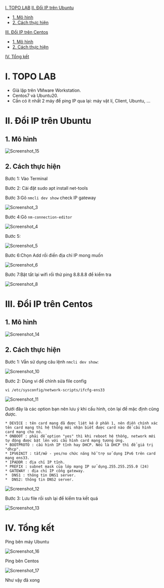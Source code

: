   [I. TOPO LAB](#i-topo-lab)
  [II. Đổi IP trên Ubuntu](#ii-đổi-ip-trên-ubuntu)
  - [1. Mô hình](#1-mô-hình)
  - [2. Cách thực hiện](#2-cách-thực-hiện)
  
  [III. Đổi IP trên Centos](#iii-đổi-ip-trên-centos)
  - [1. Mô hình](#1-mô-hình-1)
  - [2. Cách thực hiện](#2-cách-thực-hiện-1)
  
 [IV. Tổng kết](#iv-tổng-kết)

# I. TOPO LAB
- Giả lập trên VMware Workstation.
- Centos7 và Ubuntu20.
- Cần có ít nhất 2 máy để ping IP qua lại: máy vật lí, Client, Ubuntu, ...
# II. Đổi IP trên Ubuntu
## 1. Mô hình
![Screenshot_15](https://i.imgur.com/6oFabo5.png)
## 2. Cách thực hiện


Bước 1: Vào Terminal

Bước 2: Cài đặt sudo apt install net-tools

Bước 3:Gõ `nmcli dev show` check IP gateway

![Screenshot_3](https://i.imgur.com/5xSuQ4z.png)

Bước 4:Gõ `nm-connection-editor` 

![Screenshot_4](https://i.imgur.com/c6SXjb6.png)

Bước 5:

![Screenshot_5](https://i.imgur.com/72uiHJv.png)

Bước 6:Chọn Add rồi điền địa chỉ IP mong muốn

![Screenshot_6](https://i.imgur.com/06P2Ii8.png)

Bước 7:Bật tắt lại wifi rồi thử ping 8.8.8.8 để kiểm tra

![Screenshot_8](https://i.imgur.com/rK3ps7a.png)

# III. Đổi IP trên Centos
## 1. Mô hình

![Screenshot_14](https://i.imgur.com/9lO8lnS.png)
## 2. Cách thực hiện

Bước 1: Vẫn sử dụng câu lệnh `nmcli dev show`:

![Screenshot_10](https://i.imgur.com/Uet17bC.png)

Bước 2: Dùng vi để chỉnh sửa file config 

`vi /etc/sysconfig/network-scripts/ifcfg-ens33`

![Screenshot_11](https://i.imgur.com/ma6Tuom.png)

 Dưới đây là các option bạn nên lưu ý khi cấu hình, còn lại để mặc định cũng được.

    * DEVICE : tên card mạng đã được liệt kê ở phần 1, nên điền chính xác tên card mạng thì hệ thống mới nhận biết được card nào để cấu hình card mạng cho nó.
    * ONBOOT : phải để option "yes" thì khi reboot hệ thống, network mới tự động được bật lên với cấu hình card mạng tương ứng.
    * BOOTPROTO : cấu hình IP tĩnh hay DHCP. Nếu là DHCP thì để giá trị "dhcp".
    * IPV6INIT : tắt/mở - yes/no chức năng hỗ trợ sử dụng IPv6 trên card mạng ens33.
    * IPADDR : địa chỉ IP tĩnh.
    * PREFIX : subnet mask của lớp mạng IP sử dụng.255.255.255.0 (24)
    * GATEWAY : địa chỉ IP cổng gateway.
    *  DNS1 : thông tin DNS1 server.
    *  DNS2: thông tin DNS2 server.
![Screenshot_12](https://i.imgur.com/jPl0N4l.png)

Bước 3: Lưu file rồi ssh lại để kiểm tra kết quá

![Screenshot_13](https://i.imgur.com/XGbaMPI.png)

# IV. Tổng kết

Ping bên máy Ubuntu

![Screenshot_16](https://i.imgur.com/gGz9Ezf.png)

Ping bên Centos

![Screenshot_17](https://i.imgur.com/xZkP9JT.png)

Như vậy đã xong
